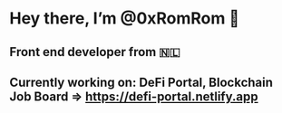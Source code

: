# Hey there, I’m @0xRomRom 👋
## Front end developer from 🇳🇱
## Currently working on: DeFi Portal, Blockchain Job Board => https://defi-portal.netlify.app

<!---
0xRomRom/0xRomRom is a ✨ special ✨ repository because its `README.md` (this file) appears on your GitHub profile.
You can click the Preview link to take a look at your changes.
--->
